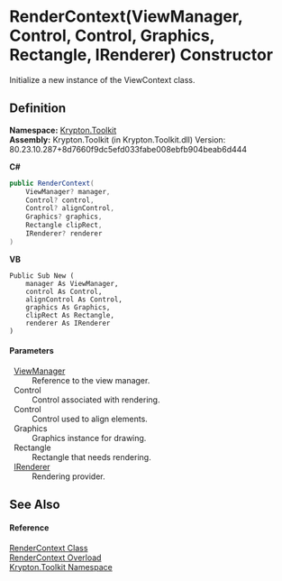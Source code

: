 # RenderContext(ViewManager, Control, Control, Graphics, Rectangle, IRenderer) Constructor


Initialize a new instance of the ViewContext class.



## Definition
**Namespace:** <a href="79d2eac2-21f4-54ff-7552-b20c33c30600.md">Krypton.Toolkit</a>  
**Assembly:** Krypton.Toolkit (in Krypton.Toolkit.dll) Version: 80.23.10.287+8d7660f9dc5efd033fabe008ebfb904beab6d444

**C#**
``` C#
public RenderContext(
	ViewManager? manager,
	Control? control,
	Control? alignControl,
	Graphics? graphics,
	Rectangle clipRect,
	IRenderer? renderer
)
```
**VB**
``` VB
Public Sub New ( 
	manager As ViewManager,
	control As Control,
	alignControl As Control,
	graphics As Graphics,
	clipRect As Rectangle,
	renderer As IRenderer
)
```



#### Parameters
<dl><dt>  <a href="3760acae-8ec5-3ca7-2132-35bf556b0fbb.md">ViewManager</a></dt><dd>Reference to the view manager.</dd><dt>  Control</dt><dd>Control associated with rendering.</dd><dt>  Control</dt><dd>Control used to align elements.</dd><dt>  Graphics</dt><dd>Graphics instance for drawing.</dd><dt>  Rectangle</dt><dd>Rectangle that needs rendering.</dd><dt>  <a href="510ba00d-9814-c743-a4c7-aee129753625.md">IRenderer</a></dt><dd>Rendering provider.</dd></dl>

## See Also


#### Reference
<a href="ef60a5af-08ff-7a94-87f5-362a7e392cd4.md">RenderContext Class</a>  
<a href="0b379776-e28a-027a-6976-d1ed42e93673.md">RenderContext Overload</a>  
<a href="79d2eac2-21f4-54ff-7552-b20c33c30600.md">Krypton.Toolkit Namespace</a>  
